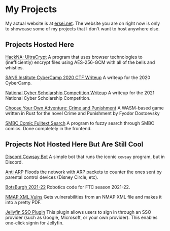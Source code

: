 # My Projects

My actual website is at [ersei.net](https://ersei.net). The website you are on right now is only to showcase some of my projects that I don't want to host anywhere else.

## Projects Hosted Here

[HackNA: UltraCrypt](/hackna) A program that uses browser technologies to (inefficiently) encrypt files using AES-256-GCM with all of the bells and whistles.

[SANS Institute CyberCamp 2020 CTF Writeup](/cyber-camp-2020-writeup) A writeup for the 2020 CyberCamp.

[National Cyber Scholarship Competition Writeup](/National-Cyber-Scholarship-Competition-Writeup) A writeup for the 2021 National Cyber Scholarship Competition.

[Choose Your Own Adventure: Crime and Punishment](/cyoa-crime-and-punishment) A WASM-based game written in Rust for the novel Crime and Punishment by Fyodor Dostoevsky

[SMBC Comic Fulltext Search](/comic-fulltext-search) A program to fuzzy search through SMBC comics. Done completely in the frontend.

## Projects Not Hosted Here But Are Still Cool

[Discord Cowsay Bot](https://github.com/9p4/discord-cowsay-bot) A simple bot that runs the iconic `cowsay` program, but in Discord.

[Anti ARP](https://github.com/9p4/anti-arp) Floods the network with ARP packets to counter the ones sent by parental control devices (Disney Circle, etc).

[BotsBurgh 2021-22](https://github.com/BotsBurgh/BOTSBURGH-FTC-2021-22) Robotics code for FTC season 2021-22.

[NMAP XML Vulns](https://github.com/9p4/nmap-xml-vulners) Gets vulnerabilities from an NMAP XML file and makes it into a pretty PDF.

[Jellyfin SSO Plugin](https://github.com/9p4/jellyfin-plugin-sso) This plugin allows users to sign in through an SSO provider (such as Google, Microsoft, or your own provider). This enables one-click signin for Jellyfin.

